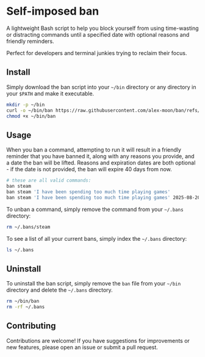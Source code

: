 # Self-imposed ban

A lightweight Bash script to help you block yourself from using time-wasting or
distracting commands until a specified date with optional reasons and friendly reminders.

Perfect for developers and terminal junkies trying to reclaim their focus.

## Install

Simply download the ban script into your `~/bin` directory or any directory in your `$PATH`
and make it executable.

```bash
mkdir -p ~/bin
curl -o ~/bin/ban https://raw.githubusercontent.com/alex-moon/ban/refs/heads/main/ban
chmod +x ~/bin/ban
```

## Usage

When you ban a command, attempting to run it will result in a friendly reminder
that you have banned it, along with any reasons you provide, and a date the ban
will be lifted. Reasons and expiration dates are both optional - if the date
is not provided, the ban will expire 40 days from now.

```bash
# these are all valid commands:
ban steam
ban steam 'I have been spending too much time playing games'
ban steam 'I have been spending too much time playing games' 2025-08-20
```

To unban a command, simply remove the command from your `~/.bans` directory:
```bash
rm ~/.bans/steam
```

To see a list of all your current bans, simply index the `~/.bans` directory:
```bash
ls ~/.bans
```

## Uninstall
To uninstall the ban script, simply remove the `ban` file from your `~/bin` directory
and delete the `~/.bans` directory.

```bash
rm ~/bin/ban
rm -rf ~/.bans
```

## Contributing

Contributions are welcome! If you have suggestions for improvements or new features,
please open an issue or submit a pull request.
